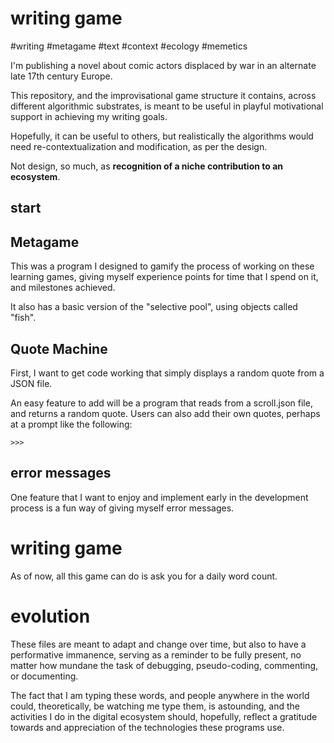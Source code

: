 
<!--
Everything is connected. Everything is change.
-->

# writing game

#writing #metagame #text #context #ecology #memetics

I'm publishing a novel about comic actors displaced by war in an alternate late 17th century Europe.

This repository, and the improvisational game structure it contains, across different algorithmic substrates, is meant to be useful in playful motivational support in achieving my writing goals.

Hopefully, it can be useful to others, but realistically the algorithms would need re-contextualization and modification, as per the design.

Not design, so much, as **recognition of a niche contribution to an ecosystem**.

## start



## Metagame

This was a program I designed to gamify the process of working on these learning games, giving myself experience points for time that I spend on it, and milestones achieved.

It also has a basic version of the "selective pool", using objects called "fish".

## Quote Machine

First, I want to get code working that simply displays a random quote from a JSON file.

An easy feature to add will be a program that reads from a scroll.json file, and returns a random quote. Users can also add their own quotes, perhaps at a prompt like the following:

```
>>>  
```

## error messages

One feature that I want to enjoy and implement early in the development process is a fun way of giving myself error messages.

# writing game

As of now, all this game can do is ask you for a daily word count.

# evolution

These files are meant to adapt and change over time, but also to have a performative immanence, serving as a reminder to be fully present, no matter how mundane the task of debugging, pseudo-coding, commenting, or documenting.

The fact that I am typing these words, and people anywhere in the world could, theoretically, be watching me type them, is astounding, and the activities I do in the digital ecosystem should, hopefully, reflect a gratitude towards and appreciation of the technologies these programs use.
